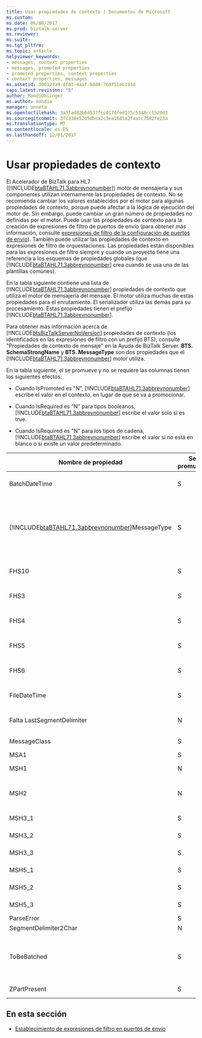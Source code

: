 ```yaml
---
title: Usar propiedades de contexto | Documentos de Microsoft
ms.custom: 
ms.date: 06/08/2017
ms.prod: biztalk-server
ms.reviewer: 
ms.suite: 
ms.tgt_pltfrm: 
ms.topic: article
helpviewer_keywords:
- messages, context properties
- messages, promoted properties
- promoted properties, context properties
- context properties, messages
ms.assetid: 306127a9-df03-4aaf-8dd8-76df51eb193d
caps.latest.revision: "5"
author: MandiOhlinger
ms.author: mandia
manager: anneta
ms.openlocfilehash: 3a3fad82b8d537fcc017dfed175c5348cc1529d3
ms.sourcegitcommit: 3fc338e52d5dbca2c3ea1685a2faafc7582fe23a
ms.translationtype: MT
ms.contentlocale: es-ES
ms.lasthandoff: 12/01/2017
---
```

# <a name="using-context-properties"></a>Usar propiedades de contexto
El Acelerador de BizTalk para HL7 ([!INCLUDE[btaBTAHL71.3abbrevnonumber](../../includes/btabtahl71-3abbrevnonumber-md.md)]) motor de mensajería y sus componentes utilizan internamente las propiedades de contexto. No se recomienda cambiar los valores establecidos por el motor para algunas propiedades de contexto, porque puede afectar a la lógica de ejecución del motor de. Sin embargo, puede cambiar un gran número de propiedades no definidas por el motor. Puede usar las propiedades de contexto para la creación de expresiones de filtro de puertos de envío (para obtener más información, consulte [expresiones de filtro de la configuración de puertos de envío](../../adapters-and-accelerators/accelerator-hl7/setting-filter-expressions-on-send-ports.md)). También puede utilizar las propiedades de contexto en expresiones de filtro de orquestaciones. Las propiedades están disponibles para las expresiones de filtro siempre y cuando un proyecto tiene una referencia a los esquemas de propiedades globales (que [!INCLUDE[btaBTAHL71.3abbrevnonumber](../../includes/btabtahl71-3abbrevnonumber-md.md)] crea cuando se usa una de las plantillas comunes).  
  
 En la tabla siguiente contiene una lista de [!INCLUDE[btaBTAHL71.3abbrevnonumber](../../includes/btabtahl71-3abbrevnonumber-md.md)] propiedades de contexto que utiliza el motor de mensajería del mensaje. El motor utiliza muchas de estas propiedades para el enrutamiento. El serializador utiliza las demás para su procesamiento. Estas propiedades tienen el prefijo [!INCLUDE[btaBTAHL71.3abbrevnonumber](../../includes/btabtahl71-3abbrevnonumber-md.md)].  
  
 Para obtener más información acerca de [!INCLUDE[btsBizTalkServerNoVersion](../../includes/btsbiztalkservernoversion-md.md)] propiedades de contexto (los identificados en las expresiones de filtro con un prefijo BTS), consulte "Propiedades de contexto de mensaje" en la Ayuda de BizTalk Server. **BTS. SchemaStrongName** y **BTS. MessageType** son dos propiedades que el [!INCLUDE[btaBTAHL71.3abbrevnonumber](../../includes/btabtahl71-3abbrevnonumber-md.md)] motor utiliza.  
  
 En la tabla siguiente, el se promueve y no se requiere las columnas tienen los siguientes efectos:  
  
-   Cuando IsPromoted es "N", [!INCLUDE[btaBTAHL71.3abbrevnonumber](../../includes/btabtahl71-3abbrevnonumber-md.md)] escribe el valor en el contexto, en lugar de que se va a promocionar.  
  
-   Cuando IsRequired es "N" para tipos booleanos, [!INCLUDE[btaBTAHL71.3abbrevnonumber](../../includes/btabtahl71-3abbrevnonumber-md.md)] escribe el valor solo si es true.  
  
-   Cuando IsRequired es "N" para los tipos de cadena, [!INCLUDE[btaBTAHL71.3abbrevnonumber](../../includes/btabtahl71-3abbrevnonumber-md.md)] escribe el valor si no está en blanco o si existe un valor predeterminado.  
  
|Nombre de propiedad|Se promueve|Es necesario|Notas|  
|-------------------|-----------------|-----------------|-----------|  
|BatchDateTime|S|N|[!INCLUDE[btaBTAHL71.3abbrevnonumber](../../includes/btabtahl71-3abbrevnonumber-md.md)]promueve esta propiedad cuando procesa un mensaje por lotes.|  
|[!INCLUDE[btaBTAHL71.3abbrevnonumber](../../includes/btabtahl71-3abbrevnonumber-md.md)]MessageType|S|S|El serializador utiliza esta propiedad para distinguir los mensajes únicos y por lotes. El Desensamblador de HL7 establece solo para los mensajes por lotes. La propiedad indica si el mensaje es un único mensaje, un mensaje por lotes entrantes o un mensaje de lotes de salida. Si el serializador no lo encuentra, se supone que el mensaje es un único mensaje.|  
|FHS10|S|N|[!INCLUDE[btaBTAHL71.3abbrevnonumber](../../includes/btabtahl71-3abbrevnonumber-md.md)]promueve esta propiedad cuando procesa un mensaje por lotes.|  
|FHS3|S|N|[!INCLUDE[btaBTAHL71.3abbrevnonumber](../../includes/btabtahl71-3abbrevnonumber-md.md)]promueve esta propiedad cuando procesa un mensaje por lotes.|  
|FHS4|S|N|[!INCLUDE[btaBTAHL71.3abbrevnonumber](../../includes/btabtahl71-3abbrevnonumber-md.md)]promueve esta propiedad cuando procesa un mensaje por lotes.|  
|FHS5|S|N|[!INCLUDE[btaBTAHL71.3abbrevnonumber](../../includes/btabtahl71-3abbrevnonumber-md.md)]promueve esta propiedad cuando procesa un mensaje por lotes.|  
|FHS6|S|N|[!INCLUDE[btaBTAHL71.3abbrevnonumber](../../includes/btabtahl71-3abbrevnonumber-md.md)]promueve esta propiedad cuando procesa un mensaje por lotes.|  
|FileDateTime|S|N|[!INCLUDE[btaBTAHL71.3abbrevnonumber](../../includes/btabtahl71-3abbrevnonumber-md.md)]promueve esta propiedad cuando procesa un mensaje por lotes.|  
|Falta LastSegmentDelimiter|N|N|[!INCLUDE[btaBTAHL71.3abbrevnonumber](../../includes/btabtahl71-3abbrevnonumber-md.md)]promueve esta propiedad cuando procesa un mensaje por lotes.|  
|MessageClass|S|S|Contiene **MessageClass2X** o **MessageClass2Xml** para distinguir entre las dos clases de mensajes.|  
|MSA1|S|S|Se aplica solo a los mensajes de confirmación.|  
|MSH1|N|S|El campo que contiene el separador de campos. El serializador utiliza esta propiedad.|  
|MSH2|N|S|El serializador utiliza esta propiedad. El campo que contiene los caracteres de codificación (separador de componentes, separador de repeticiones, carácter de escape y separador subcomponente).|  
|MSH3_1|S|N|El primer componente del campo de la aplicación de envío.|  
|MSH3_2|S|N|El segundo componente de campo de la aplicación de envío.|  
|MSH3_3|S|N|El tercer componente de campo de la aplicación de envío.|  
|MSH5_1|S|N|El primer componente del campo de la aplicación receptora.|  
|MSH5_2|S|N|El segundo componente de campo de la aplicación receptora.|  
|MSH5_3|S|N|El tercer componente de campo de la aplicación receptora.|  
|ParseError|S|S|Indica que se produjo un error durante el análisis.|  
|SegmentDelimiter2Char|N|N|El carácter que delimita los segmentos.|  
|ToBeBatched|S|N|Cuando se establece en false, [!INCLUDE[btaBTAHL71.3abbrevnonumber](../../includes/btabtahl71-3abbrevnonumber-md.md)] no almacena en búfer el mensaje pueda procesarse por lotes más adelante; en caso contrario, [!INCLUDE[btaBTAHL71.3abbrevnonumber](../../includes/btabtahl71-3abbrevnonumber-md.md)] envía el mensaje como parte de un lote.|  
|ZPartPresent|S|N|Indica si se encuentra un segmento de Z no declarado.|  
  
## <a name="in-this-section"></a>En esta sección  
  
-   [Establecimiento de expresiones de filtro en puertos de envío](../../adapters-and-accelerators/accelerator-hl7/setting-filter-expressions-on-send-ports.md)